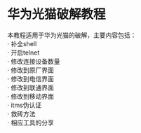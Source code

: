 # 华为光猫破解教程

本教程适用于华为光猫的破解，主要内容包括：<br>
· 补全shell<br>
· 开启telnet<br>
· 修改连接设备数量<br>
· 修改到原厂界面<br>
· 修改到电信界面<br>
· 修改到联通界面<br>
· 修改到移动界面<br>
· itms伪认证<br>
· 救砖方法<br>
· 相应工具的分享<br>
